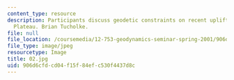 ```yaml
---
content_type: resource
description: Participants discuss geodetic constraints on recent uplift of the Yellowstone
  Plateau. Brian Tucholke.
file: null
file_location: /coursemedia/12-753-geodynamics-seminar-spring-2001/906d6cfdcd04f15f84efc530f4437d8c_02.jpg
file_type: image/jpeg
resourcetype: Image
title: 02.jpg
uid: 906d6cfd-cd04-f15f-84ef-c530f4437d8c
---
```

